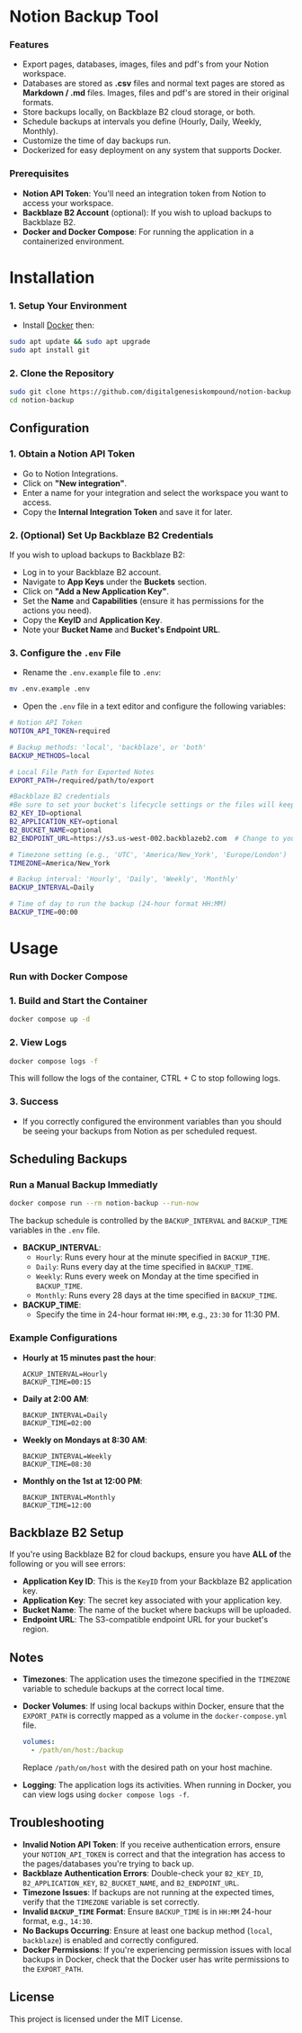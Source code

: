 # Notion Backup Tool

### Features

- Export pages, databases, images, files and pdf's from your Notion workspace.
- Databases are stored as **.csv** files and normal text pages are stored as **Markdown / .md** files. Images, files and pdf's are stored in their original formats.
- Store backups locally, on Backblaze B2 cloud storage, or both.
- Schedule backups at intervals you define (Hourly, Daily, Weekly, Monthly).
- Customize the time of day backups run.
- Dockerized for easy deployment on any system that supports Docker.

### Prerequisites

- **Notion API Token**: You'll need an integration token from Notion to access your workspace.
- **Backblaze B2 Account** (optional): If you wish to upload backups to Backblaze B2.
- **Docker and Docker Compose**: For running the application in a containerized environment.

# Installation

### 1. Setup Your Environment

- Install [Docker](https://docs.docker.com/engine/install/) then:

```bash
sudo apt update && sudo apt upgrade
sudo apt install git
```

### 2. Clone the Repository

```bash
sudo git clone https://github.com/digitalgenesiskompound/notion-backup.git
cd notion-backup
```

## Configuration

### 1. Obtain a Notion API Token

- Go to Notion Integrations.
- Click on **"New integration"**.
- Enter a name for your integration and select the workspace you want to access.
- Copy the **Internal Integration Token** and save it for later.

### 2. (Optional) Set Up Backblaze B2 Credentials

If you wish to upload backups to Backblaze B2:

- Log in to your Backblaze B2 account.
- Navigate to **App Keys** under the **Buckets** section.
- Click on **"Add a New Application Key"**.
- Set the **Name** and **Capabilities** (ensure it has permissions for the actions you need).
- Copy the **KeyID** and **Application Key**.
- Note your **Bucket Name** and **Bucket's Endpoint URL**.

### 3. Configure the `.env` File

- Rename the `.env.example` file to `.env`:

```bash
mv .env.example .env
```

- Open the `.env` file in a text editor and configure the following variables:

```bash
# Notion API Token
NOTION_API_TOKEN=required

# Backup methods: 'local', 'backblaze', or 'both'
BACKUP_METHODS=local

# Local File Path for Exported Notes
EXPORT_PATH=/required/path/to/export

#Backblaze B2 credentials
#Be sure to set your bucket's lifecycle settings or the files will keep getting added and not ovewritten inside of your bucket.
B2_KEY_ID=optional
B2_APPLICATION_KEY=optional
B2_BUCKET_NAME=optional
B2_ENDPOINT_URL=https://s3.us-west-002.backblazeb2.com  # Change to your region or you will see errors! (Ensure to include the https://) You will find this endpoint on the Buckets page within the specified bucket.

# Timezone setting (e.g., 'UTC', 'America/New_York', 'Europe/London')
TIMEZONE=America/New_York

# Backup interval: 'Hourly', 'Daily', 'Weekly', 'Monthly'
BACKUP_INTERVAL=Daily

# Time of day to run the backup (24-hour format HH:MM)
BACKUP_TIME=00:00
```

# Usage

### Run with Docker Compose

### 1. Build and Start the Container

```bash
docker compose up -d
```

### 2. View Logs

```bash
docker compose logs -f
```

This will follow the logs of the container, CTRL + C to stop following logs.

### 3. Success

- If you correctly configured the environment variables than you should be seeing your backups from Notion as per scheduled request.

## Scheduling Backups

### Run a Manual Backup Immediatly

```bash
docker compose run --rm notion-backup --run-now
```

The backup schedule is controlled by the `BACKUP_INTERVAL` and `BACKUP_TIME` variables in the `.env` file.

- **BACKUP_INTERVAL**:
    - `Hourly`: Runs every hour at the minute specified in `BACKUP_TIME`.
    - `Daily`: Runs every day at the time specified in `BACKUP_TIME`.
    - `Weekly`: Runs every week on Monday at the time specified in `BACKUP_TIME`.
    - `Monthly`: Runs every 28 days at the time specified in `BACKUP_TIME`.
- **BACKUP_TIME**:
    - Specify the time in 24-hour format `HH:MM`, e.g., `23:30` for 11:30 PM.

### Example Configurations

- **Hourly at 15 minutes past the hour**:
    
    ```
    ACKUP_INTERVAL=Hourly
    BACKUP_TIME=00:15
    ```
    
- **Daily at 2:00 AM**:
    
    ```
    BACKUP_INTERVAL=Daily
    BACKUP_TIME=02:00
    ```
    
- **Weekly on Mondays at 8:30 AM**:
    
    ```
    BACKUP_INTERVAL=Weekly
    BACKUP_TIME=08:30
    ```
    
- **Monthly on the 1st at 12:00 PM**:
    
    ```
    BACKUP_INTERVAL=Monthly
    BACKUP_TIME=12:00
    ```
    

## Backblaze B2 Setup

If you're using Backblaze B2 for cloud backups, ensure you have **ALL  of** the following or you will see errors:

- **Application Key ID**: This is the `KeyID` from your Backblaze B2 application key.
- **Application Key**: The secret key associated with your application key.
- **Bucket Name**: The name of the bucket where backups will be uploaded.
- **Endpoint URL**: The S3-compatible endpoint URL for your bucket's region.

## Notes

- **Timezones**: The application uses the timezone specified in the `TIMEZONE` variable to schedule backups at the correct local time.
- **Docker Volumes**: If using local backups within Docker, ensure that the `EXPORT_PATH` is correctly mapped as a volume in the `docker-compose.yml` file.
    
    ```yaml
    volumes:
      - /path/on/host:/backup
    ```
    
    Replace `/path/on/host` with the desired path on your host machine.
    
- **Logging**: The application logs its activities. When running in Docker, you can view logs using `docker compose logs -f`.

## Troubleshooting

- **Invalid Notion API Token**: If you receive authentication errors, ensure your `NOTION_API_TOKEN` is correct and that the integration has access to the pages/databases you're trying to back up.
- **Backblaze Authentication Errors**: Double-check your `B2_KEY_ID`, `B2_APPLICATION_KEY`, `B2_BUCKET_NAME`, and `B2_ENDPOINT_URL`.
- **Timezone Issues**: If backups are not running at the expected times, verify that the `TIMEZONE` variable is set correctly.
- **Invalid `BACKUP_TIME` Format**: Ensure `BACKUP_TIME` is in `HH:MM` 24-hour format, e.g., `14:30`.
- **No Backups Occurring**: Ensure at least one backup method (`local`, `backblaze`) is enabled and correctly configured.
- **Docker Permissions**: If you're experiencing permission issues with local backups in Docker, check that the Docker user has write permissions to the `EXPORT_PATH`.

## License

This project is licensed under the MIT License.
